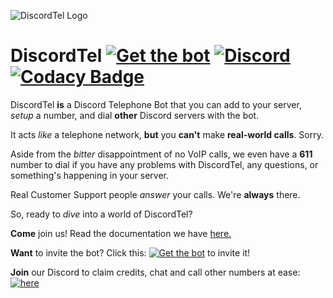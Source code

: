 ![DiscordTel Logo](http://i.imgur.com/tIL7iai.png)
# DiscordTel [![Get the bot](https://img.shields.io/badge/Discord-Get_The_Bot-7289DA.svg)](https://discordapp.com/oauth2/authorize?client_id=224662505157427200&scope=bot) [![Discord](https://img.shields.io/badge/Discord-Support_Server-7289DA.svg)](https://discord.gg/RN7pxrB) [![Codacy Badge](https://api.codacy.com/project/badge/Grade/e43f2cd06bca428c8389c8f0378a85bc)](https://www.codacy.com/app/austinhuang0131/discordtel?utm_source=github.com&amp;utm_medium=referral&amp;utm_content=austinhuang0131/discordtel&amp;utm_campaign=Badge_Grade)

DiscordTel **is** a Discord Telephone Bot that you can add to your server, *setup* a number, and dial **other** Discord servers with the bot.

It acts *like* a telephone network, **but** you **can't** make **real-world calls**. Sorry.

Aside from the *bitter* disappointment of no VoIP calls, we even have a **611** number to dial if you have any problems with DiscordTel, any questions, or something's happening in your server.

Real Customer Support people *answer* your calls. We're **always** there.

So, ready to *dive* into a world of DiscordTel?

**Come** join us! Read the documentation we have [here.](http://discordtel.readthedocs.io/en/latest/)

**Want** to invite the bot? Click this: [![Get the bot](https://img.shields.io/badge/Discord-Get_The_Bot-7289DA.svg)](https://discordapp.com/oauth2/authorize?client_id=224662505157427200&scope=bot) to invite it!

**Join** our Discord to claim credits, chat and call other numbers at ease: [![here](https://img.shields.io/badge/Discord-Support_Server-7289DA.svg)](https://discord.gg/RN7pxrB)
